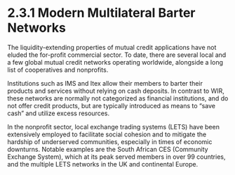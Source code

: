 # 2.3.1 Modern Multilateral Barter Networks

The liquidity-extending properties of mutual credit applications have not eluded the for-profit commercial sector. To date, there are several local and a few global mutual credit networks operating worldwide, alongside a long list of cooperatives and nonprofits.&#x20;

Institutions such as IMS and Itex allow their members to barter their products and services without relying on cash deposits. In contrast to WIR, these networks are normally not categorized as financial institutions, and do not offer credit products, but are typically introduced as means to “save cash” and utilize excess resources.

In the nonprofit sector, local exchange trading systems (LETS) have been extensively employed to facilitate social cohesion and to mitigate the hardship of underserved communities, especially in times of economic downturns. Notable examples are the South African CES (Community Exchange System), which at its peak served members in over 99 countries, and the multiple LETS networks in the UK and continental Europe.
